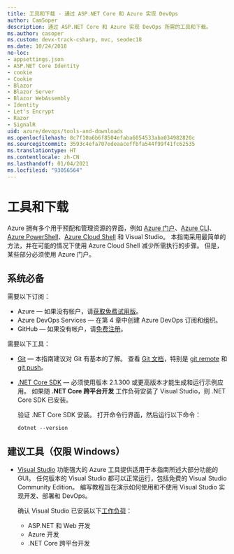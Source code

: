 ```yaml
---
title: 工具和下载 - 通过 ASP.NET Core 和 Azure 实现 DevOps
author: CamSoper
description: 通过 ASP.NET Core 和 Azure 实现 DevOps 所需的工具和下载。
ms.author: casoper
ms.custom: devx-track-csharp, mvc, seodec18
ms.date: 10/24/2018
no-loc:
- appsettings.json
- ASP.NET Core Identity
- cookie
- Cookie
- Blazor
- Blazor Server
- Blazor WebAssembly
- Identity
- Let's Encrypt
- Razor
- SignalR
uid: azure/devops/tools-and-downloads
ms.openlocfilehash: 8c7f10a6b6f8504efaba6054533aba034982820c
ms.sourcegitcommit: 3593c4efa707edeaaceffbfa544f99f41fc62535
ms.translationtype: HT
ms.contentlocale: zh-CN
ms.lasthandoff: 01/04/2021
ms.locfileid: "93056564"
---
```

# <a name="tools-and-downloads"></a>工具和下载

Azure 拥有多个用于预配和管理资源的界面，例如 [Azure 门户](https://portal.azure.com)、[Azure CLI](/cli/azure/)、[Azure PowerShell](/powershell/azure/overview)、[Azure Cloud Shell](https://shell.azure.com/bash) 和 Visual Studio。 本指南采用最简单的方法，并在可能的情况下使用 Azure Cloud Shell 减少所需执行的步骤。 但是，某些部分必须使用 Azure 门户。

## <a name="prerequisites"></a>系统必备

需要以下订阅：

* Azure &mdash; 如果没有帐户，请[获取免费试用版](https://azure.microsoft.com/free/dotnet/)。
* Azure DevOps Services &mdash; 在第 4 章中创建 Azure DevOps 订阅和组织。
* GitHub &mdash; 如果没有帐户，请[免费注册](https://github.com/join)。

需要以下工具：

* [Git](https://git-scm.com/downloads) &mdash; 本指南建议对 Git 有基本的了解。 查看 [Git 文档](https://git-scm.com/doc)，特别是 [git remote](https://git-scm.com/docs/git-remote) 和 [git push](https://git-scm.com/docs/git-push)。
* [.NET Core SDK](https://dotnet.microsoft.com/download/) &mdash; 必须使用版本 2.1.300 或更高版本才能生成和运行示例应用。 如果随 **.NET Core 跨平台开发** 工作负荷安装了 Visual Studio，则 .NET Core SDK 已安装。

    验证 .NET Core SDK 安装。 打开命令行界面，然后运行以下命令：

    ```dotnetcli
    dotnet --version
    ```

## <a name="recommended-tools-windows-only"></a>建议工具（仅限 Windows）

* [Visual Studio](https://visualstudio.microsoft.com) 功能强大的 Azure 工具提供适用于本指南所述大部分功能的 GUI。 任何版本的 Visual Studio 都可以正常运行，包括免费的 Visual Studio Community Edition。 编写教程旨在演示如何使用和不使用 Visual Studio 实现开发、部署和 DevOps。

  确认 Visual Studio 已安装以下[工作负荷](/visualstudio/install/modify-visual-studio)：

  * ASP.NET 和 Web 开发
  * Azure 开发
  * .NET Core 跨平台开发
